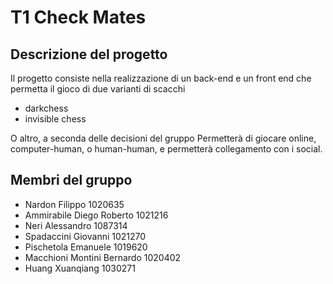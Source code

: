 # T1 Check Mates

## Descrizione del progetto

Il progetto consiste nella realizzazione di un back-end e un front end che permetta il gioco di due varianti di scacchi
- darkchess
- invisible chess

O altro, a seconda delle decisioni del gruppo
Permetterà di giocare online, computer-human, o human-human,
e permetterà collegamento con i social.

## Membri del gruppo
- Nardon	Filippo	1020635
- Ammirabile 	Diego Roberto 	1021216
- Neri    	Alessandro 	1087314
- Spadaccini   	Giovanni 	1021270
- Pischetola   	Emanuele 	1019620
- Macchioni Montini	Bernardo	1020402
- Huang    	Xuanqiang 	1030271